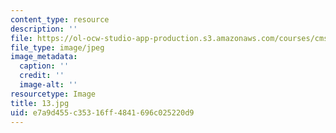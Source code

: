 ```yaml
---
content_type: resource
description: ''
file: https://ol-ocw-studio-app-production.s3.amazonaws.com/courses/cms-930-media-education-and-the-marketplace-fall-2001/e7a9d455c35316ff4841696c025220d9_13.jpg
file_type: image/jpeg
image_metadata:
  caption: ''
  credit: ''
  image-alt: ''
resourcetype: Image
title: 13.jpg
uid: e7a9d455-c353-16ff-4841-696c025220d9
---
```

